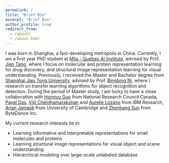 ```yaml
---
permalink: /
title: "Brief Bio"
excerpt: "Brief Bio"
author_profile: true
redirect_from: 
  - /about/
  - /about.html
---
```


I was born in Shanghai, a fast-developing metropolis in China. 
Currently, I am a first year PhD student at [Mila - Quebec AI Institute](https://mila.quebec/en/), advised by Prof. [Jian Tang](https://jian-tang.com/), 
where I focus on molecular and protein representation learning for drug discovery, and structural image representation learning for visual understanding. 
Previously, I received the Master and Bachelor degree from [Shanghai Jiao Tong University](http://en.sjtu.edu.cn/), advised by Prof. [Bingbing Ni](https://scholar.google.com/citations?hl=zh-CN&user=eUbmKwYAAAAJ), where I research on transfer learning algorithms for object recognition and detection. 
During the period of Master study, I am lucky to have a close collaboration with [Hongyu Guo](http://www.site.uottawa.ca/~hguo028/mainpage.htm) from National Research Council Canada, 
[Payel Das](https://scholar.google.com/citations?user=1vs31MgAAAAJ&hl=en), [Vijil Chenthamarakshan](https://scholar.google.com/citations?user=g9hboJ0AAAAJ&hl=en) and [Aurelie Lozano](https://scholar.google.com/citations?user=4wTGaDsAAAAJ&hl=en) from IBM Research, [Arian Jamasb](http://jamasb.io/) from University of Cambridge and [Zhenbang Sun](https://www.linkedin.com/in/zhenbang-sun-11581439/?originalSubdomain=cn) from ByteDance Inc.

My current research interests lie in:

- Learning informative and interpretable representations for small molecules and proteins
- Learning structural image representations for visual object and scene understanding
- Hierarchical modeling over large-scale unlabeled database